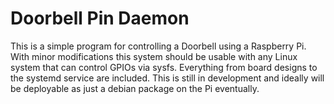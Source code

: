 # Doorbell Pin Daemon

This is a simple program for controlling a Doorbell using a Raspberry Pi. With minor modifications this system should be usable with any Linux system that can control GPIOs via sysfs. Everything from board designs to the systemd service are included. This is still in development and ideally will be deployable as just a debian package on the Pi eventually.


